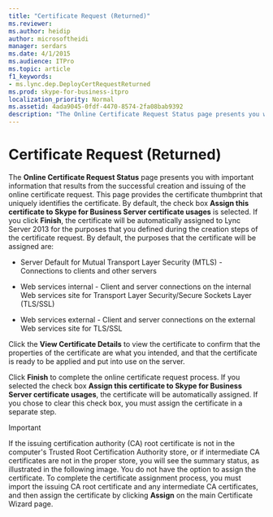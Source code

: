 ```yaml
---
title: "Certificate Request (Returned)"
ms.reviewer: 
ms.author: heidip
author: microsoftheidi
manager: serdars
ms.date: 4/1/2015
ms.audience: ITPro
ms.topic: article
f1_keywords:
- ms.lync.dep.DeployCertRequestReturned
ms.prod: skype-for-business-itpro
localization_priority: Normal
ms.assetid: 4ada9045-0fdf-4470-8574-2fa08bab9392
description: "The Online Certificate Request Status page presents you with important information that results from the successful creation and issuing of the online certificate request. This page provides the certificate thumbprint that uniquely identifies the certificate. By default, the check box Assign this certificate to Skype for Business Server certificate usages is selected. If you click Finish, the certificate will be automatically assigned to Lync Server 2013 for the purposes that you defined during the creation steps of the certificate request. By default, the purposes that the certificate will be assigned are:"
---
```


# Certificate Request (Returned)
 
The **Online Certificate Request Status** page presents you with important information that results from the successful creation and issuing of the online certificate request. This page provides the certificate thumbprint that uniquely identifies the certificate. By default, the check box **Assign this certificate to Skype for Business Server certificate usages** is selected. If you click **Finish**, the certificate will be automatically assigned to Lync Server 2013 for the purposes that you defined during the creation steps of the certificate request. By default, the purposes that the certificate will be assigned are:
  
- Server Default for Mutual Transport Layer Security (MTLS) - Connections to clients and other servers
    
- Web services internal - Client and server connections on the internal Web services site for Transport Layer Security/Secure Sockets Layer (TLS/SSL)
    
- Web services external - Client and server connections on the external Web services site for TLS/SSL
    
Click the **View Certificate Details** to view the certificate to confirm that the properties of the certificate are what you intended, and that the certificate is ready to be applied and put into use on the server.
  
Click **Finish** to complete the online certificate request process. If you selected the check box **Assign this certificate to Skype for Business Server certificate usages**, the certificate will be automatically assigned. If you chose to clear this check box, you must assign the certificate in a separate step. 
  
> [!IMPORTANT]
> If the issuing certification authority (CA) root certificate is not in the computer's Trusted Root Certification Authority store, or if intermediate CA certificates are not in the proper store, you will see the summary status, as illustrated in the following image. You do not have the option to assign the certificate. To complete the certificate assignment process, you must import the issuing CA root certificate and any intermediate CA certificates, and then assign the certificate by clicking **Assign** on the main Certificate Wizard page.
  

